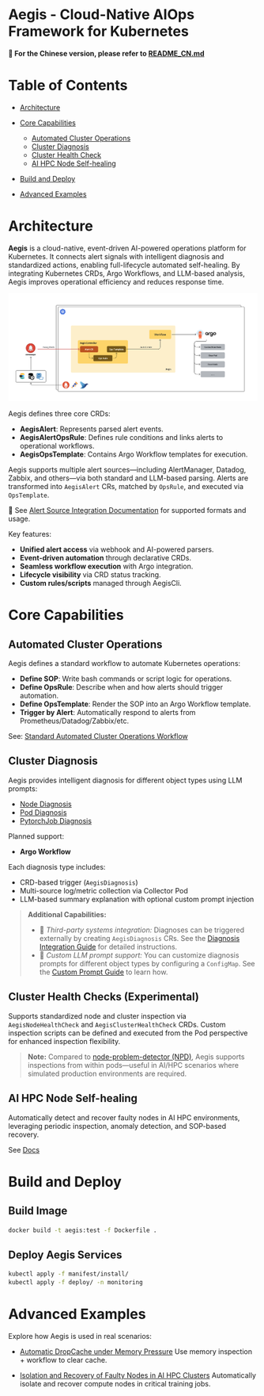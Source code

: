 # Aegis - Cloud-Native AIOps Framework for Kubernetes

**📘 For the Chinese version, please refer to [README\_CN.md](./README_CN.md)**

# Table of Contents

* [Architecture](#architecture)
* [Core Capabilities](#core-capabilities)

  * [Automated Cluster Operations](#automated-cluster-operations)
  * [Cluster Diagnosis](#cluster-diagnosis)
  * [Cluster Health Check](#cluster-health-check)
  * [AI HPC Node Self-healing](#ai-hpc-node-self-healing)
* [Build and Deploy](#build-and-deploy)
* [Advanced Examples](#advanced-examples)


# Architecture

**Aegis** is a cloud-native, event-driven AI-powered operations platform for Kubernetes. It connects alert signals with intelligent diagnosis and standardized actions, enabling full-lifecycle automated self-healing. By integrating Kubernetes CRDs, Argo Workflows, and LLM-based analysis, Aegis improves operational efficiency and reduces response time.

![Aegis Overview](./docs/assets/aegis-architecture.png)

Aegis defines three core CRDs:

* **AegisAlert**: Represents parsed alert events.
* **AegisAlertOpsRule**: Defines rule conditions and links alerts to operational workflows.
* **AegisOpsTemplate**: Contains Argo Workflow templates for execution.

Aegis supports multiple alert sources—including AlertManager, Datadog, Zabbix, and others—via both standard and LLM-based parsing. Alerts are transformed into `AegisAlert` CRs, matched by `OpsRule`, and executed via `OpsTemplate`.

🔗 See [Alert Source Integration Documentation](docs/alert-source-integration.md) for supported formats and usage.

Key features:

* **Unified alert access** via webhook and AI-powered parsers.
* **Event-driven automation** through declarative CRDs.
* **Seamless workflow execution** with Argo integration.
* **Lifecycle visibility** via CRD status tracking.
* **Custom rules/scripts** managed through AegisCli.


# Core Capabilities

## Automated Cluster Operations

Aegis defines a standard workflow to automate Kubernetes operations:

* **Define SOP**: Write bash commands or script logic for operations.
* **Define OpsRule**: Describe when and how alerts should trigger automation.
* **Define OpsTemplate**: Render the SOP into an Argo Workflow template.
* **Trigger by Alert**: Automatically respond to alerts from Prometheus/Datadog/Zabbix/etc.

See: [Standard Automated Cluster Operations Workflow](docs/ops-workflow.md)

## Cluster Diagnosis

Aegis provides intelligent diagnosis for different object types using LLM prompts:

* [Node Diagnosis](docs/node-diagnosis.md)
* [Pod Diagnosis](docs/pod-diagnosis.md)
* [PytorchJob Diagnosis](docs/pytorchjob-diagnosis.md)

Planned support:

* **Argo Workflow**

Each diagnosis type includes:

* CRD-based trigger (`AegisDiagnosis`)
* Multi-source log/metric collection via Collector Pod
* LLM-based summary explanation with optional custom prompt injection


> **Additional Capabilities:**
>
> * 🔁 *Third-party systems integration:* Diagnoses can be triggered externally by creating `AegisDiagnosis` CRs. See the [Diagnosis Integration Guide](docs/diagnosis-integration-guide.md) for detailed instructions.
> * 🧠 *Custom LLM prompt support:* You can customize diagnosis prompts for different object types by configuring a `ConfigMap`. See the [Custom Prompt Guide](docs/diagnosis-custom-prompt-guide.md) to learn how.


## Cluster Health Checks (Experimental)

Supports standardized node and cluster inspection via `AegisNodeHealthCheck` and `AegisClusterHealthCheck` CRDs. Custom inspection scripts can be defined and executed from the Pod perspective for enhanced inspection flexibility.

> **Note:** Compared to [node-problem-detector (NPD)](https://github.com/kubernetes/node-problem-detector), Aegis supports inspections from within pods—useful in AI/HPC scenarios where simulated production environments are required.

## AI HPC Node Self-healing

Automatically detect and recover faulty nodes in AI HPC environments, leveraging periodic inspection, anomaly detection, and SOP-based recovery.

See [Docs](docs/self-healing.md)


# Build and Deploy

## Build Image

```bash
docker build -t aegis:test -f Dockerfile .
```

## Deploy Aegis Services

```bash
kubectl apply -f manifest/install/
kubectl apply -f deploy/ -n monitoring
```


# Advanced Examples

Explore how Aegis is used in real scenarios:

* [Automatic DropCache under Memory Pressure](examples/dropcache/README.md)
  Use memory inspection + workflow to clear cache.

* [Isolation and Recovery of Faulty Nodes in AI HPC Clusters](examples/hpc/README.md)
  Automatically isolate and recover compute nodes in critical training jobs.